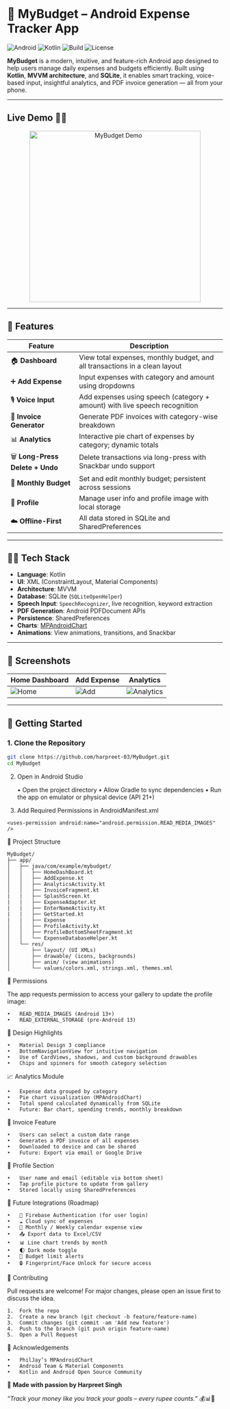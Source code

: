 # 💸 MyBudget – Android Expense Tracker App

![Android](https://img.shields.io/badge/platform-Android-green?style=flat-square&logo=android)
![Kotlin](https://img.shields.io/badge/code-Kotlin-orange?style=flat-square&logo=kotlin)
![Build](https://img.shields.io/badge/build-passing-brightgreen?style=flat-square)
![License](https://img.shields.io/badge/license-MIT-blue?style=flat-square)

**MyBudget** is a modern, intuitive, and feature-rich Android app designed to help users manage daily expenses and budgets efficiently. Built using **Kotlin**, **MVVM architecture**, and **SQLite**, it enables smart tracking, voice-based input, insightful analytics, and PDF invoice generation — all from your phone.

---

## Live Demo 📱📸

<p align="center">
  <img src="assets/liveDemo.gif" alt="MyBudget Demo" width="400"/>
</p>

---

## 📱 Features

| Feature | Description |
|--------|-------------|
| 🏠 **Dashboard** | View total expenses, monthly budget, and all transactions in a clean layout |
| ➕ **Add Expense** | Input expenses with category and amount using dropdowns |
| 🎙️ **Voice Input** | Add expenses using speech (category + amount) with live speech recognition |
| 🧾 **Invoice Generator** | Generate PDF invoices with category-wise breakdown |
| 📊 **Analytics** | Interactive pie chart of expenses by category; dynamic totals |
| 🗑️ **Long-Press Delete + Undo** | Delete transactions via long-press with Snackbar undo support |
| 🎯 **Monthly Budget** | Set and edit monthly budget; persistent across sessions |
| 👤 **Profile** | Manage user info and profile image with local storage |
| ☁️ **Offline-First** | All data stored in SQLite and SharedPreferences |

---

## 🧑‍💻 Tech Stack

- **Language**: Kotlin  
- **UI**: XML (ConstraintLayout, Material Components)  
- **Architecture**: MVVM  
- **Database**: SQLite (`SQLiteOpenHelper`)  
- **Speech Input**: `SpeechRecognizer`, live recognition, keyword extraction  
- **PDF Generation**: Android PDFDocument APIs  
- **Persistence**: SharedPreferences  
- **Charts**: [MPAndroidChart](https://github.com/PhilJay/MPAndroidChart)  
- **Animations**: View animations, transitions, and Snackbar  

---

## 📸 Screenshots

| Home Dashboard | Add Expense | Analytics |
|----------------|-------------|-----------|
| ![Home](assets/home.png) | ![Add](assets/add.png) | ![Analytics](assets/chart.png) |

---

## 🚀 Getting Started

### 1. Clone the Repository
```bash
git clone https://github.com/harpreet-03/MyBudget.git
cd MyBudget
```
2. Open in Android Studio
   
	•	Open the project directory
	•	Allow Gradle to sync dependencies
	•	Run the app on emulator or physical device (API 21+)

4. Add Required Permissions in AndroidManifest.xml
   
```<uses-permission android:name="android.permission.READ_MEDIA_IMAGES" />```

📂 Project Structure
```
MyBudget/
├── app/
│   ├── java/com/example/mybudget/
│   │   ├── HomeDashBoard.kt
│   │   ├── AddExpense.kt
│   │   ├── AnalyticsActivity.kt
│   │   ├── InvoiceFragment.kt
|   |   ├── SplashScreen.kt
|   |   ├── ExpenseAdapter.kt
|   |   ├── EnterNameActivity.kt
|   |   ├── GetStarted.kt
|   |   ├── Expense
│   │   ├── ProfileActivity.kt
│   │   ├── ProfileBottomSheetFragment.kt
│   │   └── ExpenseDatabaseHelper.kt
│   └── res/
│       ├── layout/ (UI XMLs)
│       ├── drawable/ (icons, backgrounds)
│       ├── anim/ (view animations)
│       └── values/colors.xml, strings.xml, themes.xml
```

🔐 Permissions

The app requests permission to access your gallery to update the profile image:

	•	READ_MEDIA_IMAGES (Android 13+)
	•	READ_EXTERNAL_STORAGE (pre-Android 13)


🧠 Design Highlights

	•	Material Design 3 compliance
	•	BottomNavigationView for intuitive navigation
	•	Use of CardViews, shadows, and custom background drawables
	•	Chips and spinners for smooth category selection


📈 Analytics Module

	•	Expense data grouped by category
	•	Pie chart visualization (MPAndroidChart)
	•	Total spend calculated dynamically from SQLite
	•	Future: Bar chart, spending trends, monthly breakdown


🧾 Invoice Feature

	•	Users can select a custom date range
	•	Generates a PDF invoice of all expenses
	•	Downloaded to device and can be shared
	•	Future: Export via email or Google Drive


👤 Profile Section

	•	User name and email (editable via bottom sheet)
	•	Tap profile picture to update from gallery
	•	Stored locally using SharedPreferences


🧩 Future Integrations (Roadmap)

	•	🔗 Firebase Authentication (for user login)
	•	☁️ Cloud sync of expenses
	•	📅 Monthly / Weekly calendar expense view
	•	📤 Export data to Excel/CSV
	•	📊 Line chart trends by month
	•	🌓 Dark mode toggle
	•	🔔 Budget limit alerts
	•	🔒 Fingerprint/Face Unlock for secure access


🤝 Contributing

Pull requests are welcome! For major changes, please open an issue first to discuss the idea.

	1.	Fork the repo
	2.	Create a new branch (git checkout -b feature/feature-name)
	3.	Commit changes (git commit -am 'Add new feature')
	4.	Push to the branch (git push origin feature-name)
	5.	Open a Pull Request


🙌 Acknowledgements

	•	PhilJay’s MPAndroidChart
	•	Android Team & Material Components
	•	Kotlin and Android Open Source Community



🚀 <strong>Made with passion by Harpreet Singh</strong>

<i>“Track your money like you track your goals – every rupee counts.”</i> 💰📊📱

